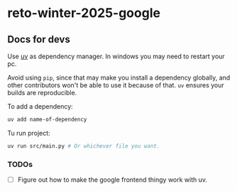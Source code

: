 # reto-winter-2025-google

## Docs for devs

Use [uv](https://docs.astral.sh/uv/getting-started/installation/#__tabbed_1_1)
as dependency manager. In windows you may need to restart your pc.

Avoid using `pip`, since that may make you install a dependency globally, and
other contributors won't be able to use it because of that. `uv` ensures your
builds are reproducible.

To add a dependency:

```bash
uv add name-of-dependency
```

Tu run project:

```bash
uv run src/main.py # Or whichever file you want.
```

### TODOs

- [ ] Figure out how to make the google frontend thingy work with uv.
